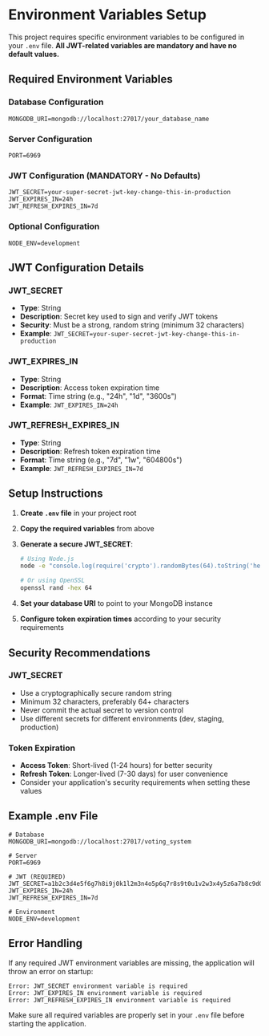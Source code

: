 <!-- @format -->

# Environment Variables Setup

This project requires specific environment variables to be configured in your `.env` file. **All JWT-related variables are mandatory and have no default values.**

## Required Environment Variables

### Database Configuration

```env
MONGODB_URI=mongodb://localhost:27017/your_database_name
```

### Server Configuration

```env
PORT=6969
```

### JWT Configuration (MANDATORY - No Defaults)

```env
JWT_SECRET=your-super-secret-jwt-key-change-this-in-production
JWT_EXPIRES_IN=24h
JWT_REFRESH_EXPIRES_IN=7d
```

### Optional Configuration

```env
NODE_ENV=development
```

## JWT Configuration Details

### JWT_SECRET

- **Type**: String
- **Description**: Secret key used to sign and verify JWT tokens
- **Security**: Must be a strong, random string (minimum 32 characters)
- **Example**: `JWT_SECRET=your-super-secret-jwt-key-change-this-in-production`

### JWT_EXPIRES_IN

- **Type**: String
- **Description**: Access token expiration time
- **Format**: Time string (e.g., "24h", "1d", "3600s")
- **Example**: `JWT_EXPIRES_IN=24h`

### JWT_REFRESH_EXPIRES_IN

- **Type**: String
- **Description**: Refresh token expiration time
- **Format**: Time string (e.g., "7d", "1w", "604800s")
- **Example**: `JWT_REFRESH_EXPIRES_IN=7d`

## Setup Instructions

1. **Create `.env` file** in your project root
2. **Copy the required variables** from above
3. **Generate a secure JWT_SECRET**:

   ```bash
   # Using Node.js
   node -e "console.log(require('crypto').randomBytes(64).toString('hex'))"

   # Or using OpenSSL
   openssl rand -hex 64
   ```

4. **Set your database URI** to point to your MongoDB instance
5. **Configure token expiration times** according to your security requirements

## Security Recommendations

### JWT_SECRET

- Use a cryptographically secure random string
- Minimum 32 characters, preferably 64+ characters
- Never commit the actual secret to version control
- Use different secrets for different environments (dev, staging, production)

### Token Expiration

- **Access Token**: Short-lived (1-24 hours) for better security
- **Refresh Token**: Longer-lived (7-30 days) for user convenience
- Consider your application's security requirements when setting these values

## Example .env File

```env
# Database
MONGODB_URI=mongodb://localhost:27017/voting_system

# Server
PORT=6969

# JWT (REQUIRED)
JWT_SECRET=a1b2c3d4e5f6g7h8i9j0k1l2m3n4o5p6q7r8s9t0u1v2w3x4y5z6a7b8c9d0e1f2g3h4i5j6k7l8m9n0o1p2q3r4s5t6u7v8w9x0y1z2
JWT_EXPIRES_IN=24h
JWT_REFRESH_EXPIRES_IN=7d

# Environment
NODE_ENV=development
```

## Error Handling

If any required JWT environment variables are missing, the application will throw an error on startup:

```
Error: JWT_SECRET environment variable is required
Error: JWT_EXPIRES_IN environment variable is required
Error: JWT_REFRESH_EXPIRES_IN environment variable is required
```

Make sure all required variables are properly set in your `.env` file before starting the application.
